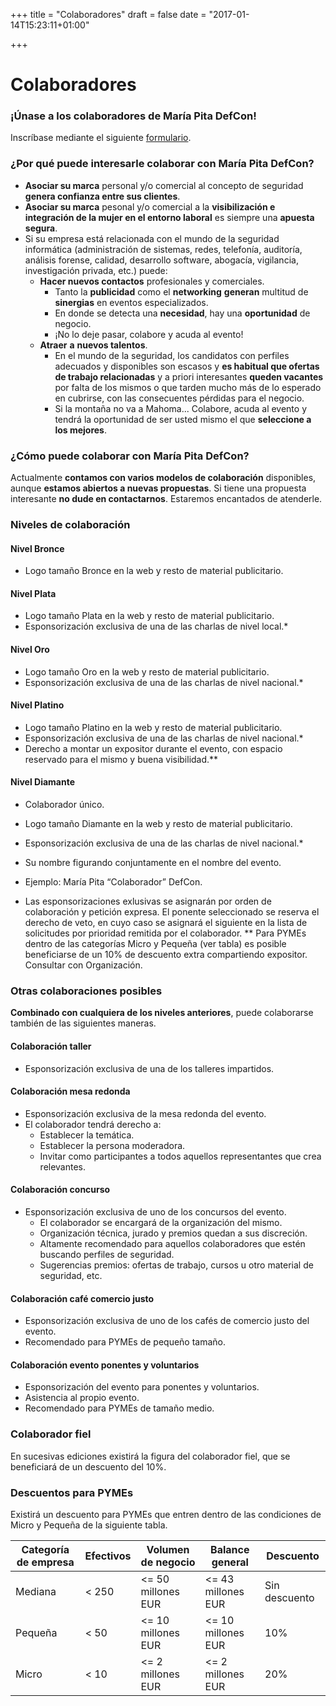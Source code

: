 +++
title = "Colaboradores"
draft = false
date = "2017-01-14T15:23:11+01:00"

+++

Colaboradores
=============

### ¡Únase a los colaboradores de María Pita DefCon!

Inscríbase mediante el siguiente [formulario](http://colaboradores.mariapitadefcon.es).

### **¿Por qué puede interesarle colaborar con María Pita DefCon?**

*   **Asociar su marca** personal y/o comercial al concepto de seguridad **genera confianza entre sus clientes**.
*   **Asociar su marca** pesonal y/o comercial a la **visibilización e integración de la mujer en el entorno laboral** es siempre una **apuesta segura**.
*   Si su empresa está relacionada con el mundo de la seguridad informática (administración de sistemas, redes, telefonía, auditoría, análisis forense, calidad, desarrollo software, abogacía, vigilancia, investigación privada, etc.) puede:
    *   **Hacer nuevos contactos** profesionales y comerciales.
        *   Tanto la **publicidad** como el **networking** **generan** multitud de **sinergias** en eventos especializados.
        *   En donde se detecta una **necesidad**, hay una **oportunidad** de negocio.
        *   ¡No lo deje pasar, colabore y acuda al evento!
    *   **Atraer** **a** **nuevos talentos**.
        *   En el mundo de la seguridad, los candidatos con perfiles adecuados y disponibles son escasos y **es habitual que ofertas de trabajo relacionadas** y a priori interesantes **queden vacantes** por falta de los mismos o que tarden mucho más de lo esperado en cubrirse, con las consecuentes pérdidas para el negocio.
        *   Si la montaña no va a Mahoma... Colabore, acuda al evento y tendrá la oportunidad de ser usted mismo el que **seleccione a los mejores**.

### **¿Cómo puede colaborar con María Pita DefCon?**

Actualmente **contamos con varios modelos de colaboración** disponibles, aunque **estamos abiertos a nuevas propuestas**. Si tiene una propuesta interesante **no dude en contactarnos**. Estaremos encantados de atenderle.

### Niveles de colaboración

#### Nivel Bronce

*   Logo tamaño Bronce en la web y resto de material publicitario.

#### Nivel Plata

*   Logo tamaño Plata en la web y resto de material publicitario.
*   Esponsorización exclusiva de una de las charlas de nivel local.*

#### Nivel Oro

*   Logo tamaño Oro en la web y resto de material publicitario.
*   Esponsorización exclusiva de una de las charlas de nivel nacional.*

#### Nivel Platino

*   Logo tamaño Platino en la web y resto de material publicitario.
*   Esponsorización exclusiva de una de las charlas de nivel nacional.*
*   Derecho a montar un expositor durante el evento, con espacio reservado para el mismo y buena visibilidad.**

#### Nivel Diamante

*   Colaborador único.
*   Logo tamaño Diamante en la web y resto de material publicitario.
*   Esponsorización exclusiva de una de las charlas de nivel nacional.*
*   Su nombre figurando conjuntamente en el nombre del evento.
*   Ejemplo: María Pita “Colaborador” DefCon.

* Las esponsorizaciones exlusivas se asignarán por orden de colaboración y petición expresa. El ponente seleccionado se reserva el derecho de veto, en cuyo caso se asignará el siguiente en la lista de solicitudes por prioridad remitida por el colaborador. ** Para PYMEs dentro de las categorías Micro y Pequeña (ver tabla) es posible beneficiarse de un 10% de descuento extra compartiendo expositor. Consultar con Organización.

### Otras colaboraciones posibles

**Combinado con cualquiera de los niveles anteriores**, puede colaborarse también de las siguientes maneras.

#### Colaboración taller

*   Esponsorización exclusiva de una de los talleres impartidos.

#### Colaboración mesa redonda

*   Esponsorización exclusiva de la mesa redonda del evento.
*   El colaborador tendrá derecho a:
    *   Establecer la temática.
    *   Establecer la persona moderadora.
    *   Invitar como participantes a todos aquellos representantes que crea relevantes.

#### Colaboración concurso

*   Esponsorización exclusiva de uno de los concursos del evento.
    *   El colaborador se encargará de la organización del mismo.
    *   Organización técnica, jurado y premios quedan a sus discreción.
    *   Altamente recomendado para aquellos colaboradores que estén buscando perfiles de seguridad.
    *   Sugerencias premios: ofertas de trabajo, cursos u otro material de seguridad, etc.

#### Colaboración café comercio justo

*   Esponsorización exclusiva de uno de los cafés de comercio justo del evento.
*   Recomendado para PYMEs de pequeño tamaño.

#### Colaboración evento ponentes y voluntarios

*   Esponsorización del evento para ponentes y voluntarios.
*   Asistencia al propio evento.
*   Recomendado para PYMEs de tamaño medio.

### Colaborador fiel

En sucesivas ediciones existirá la figura del colaborador fiel, que se beneficiará de un descuento del 10%.

### Descuentos para PYMEs

Existirá un descuento para PYMEs que entren dentro de las condiciones de Micro y Pequeña de la siguiente tabla.

| Categoría de empresa | Efectivos | Volumen de negocio | Balance general    | Descuento |
| ------------------- | ---------- | ------------------ | ------------------ | --------- |
| Mediana             | < 250      | <= 50 millones EUR | <= 43 millones EUR | Sin descuento |
| Pequeña             | < 50       | <= 10 millones EUR | <= 10 millones EUR | 10% |
| Micro               | < 10       | <= 2 millones EUR  | <= 2 millones EUR  | 20% |
